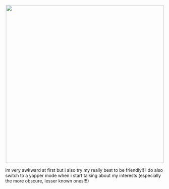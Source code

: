 <p align="center">
  <img width="500" src="https://github.com/user-attachments/assets/f59125b7-98cd-4eb1-8931-09f4f0ef661a">
</p>
im very awkward at first but i also try my really best to be friendly!! i do also switch to a yapper mode when i start talking about my interests (especially the more obscure, lesser known ones!!!)
